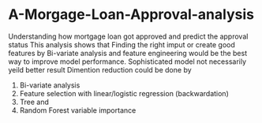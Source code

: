 # A-Morgage-Loan-Approval-analysis
Understanding how mortgage loan got approved and predict the approval status 
This analysis shows that
Finding the right imput or create good features by Bi-variate analysis and feature engineering would be the best way to improve model performance.
Sophisticated model not necessarily yeild better result
Dimention reduction could be done by
1. Bi-variate analysis 
2. Feature selection with linear/logistic regression (backwardation)
3. Tree and 
4. Random Forest variable importance
